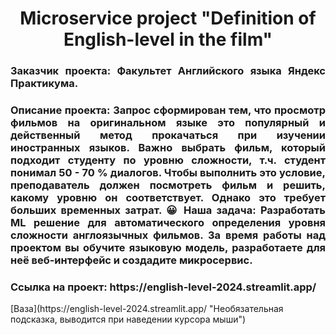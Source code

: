 <h1 align="center">Microservice project "Definition of English-level in the film"</h1>

<h3 align="justify">Заказчик проекта: Факультет Английского языка Яндекс Практикума. </h3>
<h3 align="justify">Описание проекта: Запрос сформирован тем, что просмотр фильмов на оригинальном языке это популярный и действенный метод прокачаться при изучении иностранных языков. Важно выбрать фильм, который подходит студенту по уровню сложности, т.ч. студент понимал 50 - 70 % диалогов. Чтобы выполнить это условие, преподаватель должен посмотреть фильм и решить, какому уровню он соответствует. Однако это требует больших временных затрат. 😀 
Наша задача: Разработать ML решение для автоматического определения уровня сложности англоязычных фильмов. За время работы над проектом вы обучите языковую модель, разработаете для неё веб-интерфейс и создадите микросервис.</h3> 

<h3 align="justify">Ссылка на проект: https://english-level-2024.streamlit.app/</h3>
[Ваза](https://english-level-2024.streamlit.app/ "Необязательная подсказка, выводится при наведении курсора мыши")  
